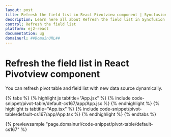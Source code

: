 ```yaml
---
layout: post
title: Refresh the field list in React Pivotview component | Syncfusion
description: Learn here all about Refresh the field list in Syncfusion React Pivotview component of Syncfusion Essential JS 2 and more.
control: Refresh the field list 
platform: ej2-react
documentation: ug
domainurl: ##DomainURL##
---
```


# Refresh the field list in React Pivotview component

You can refresh pivot table and field list with new data source dynamically.

{% tabs %}
{% highlight js tabtitle="App.jsx" %}
{% include code-snippet/pivot-table/default-cs167/app/App.jsx %}
{% endhighlight %}
{% highlight ts tabtitle="App.tsx" %}
{% include code-snippet/pivot-table/default-cs167/app/App.tsx %}
{% endhighlight %}
{% endtabs %}

 {% previewsample "page.domainurl/code-snippet/pivot-table/default-cs167" %}
